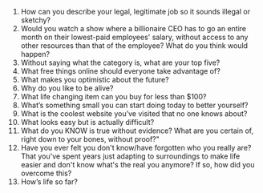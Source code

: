 1. How can you describe your legal, legitimate job so it sounds illegal or sketchy?
2. Would you watch a show where a billionaire CEO has to go an entire month on their lowest-paid employees' salary, without access to any other resources than that of the employee? What do you think would happen?
3. Without saying what the category is, what are your top five?
4. What free things online should everyone take advantage of?
5. What makes you optimistic about the future?
6. Why do you like to be alive?
7. What life changing item can you buy for less than $100?
8. What’s something small you can start doing today to better yourself?
9. What is the coolest website you’ve visited that no one knows about?
10. What looks easy but is actually difficult?
11. What do you KNOW is true without evidence? What are you certain of, right down to your bones, without proof?"
12. Have you ever felt you don't know/have forgotten who you really are? That you've spent years just adapting to surroundings to make life easier and don't know what's the real you anymore? If so, how did you overcome this?
13. How’s life so far?